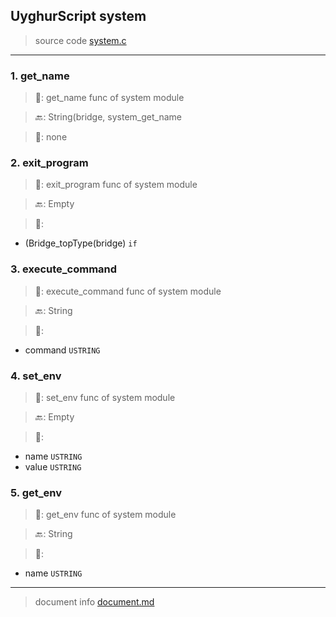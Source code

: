 
## UyghurScript system

> source code [system.c](uyghur/internals/system.c)
---

### 1. get_name

> 📝:  get_name func of system module

> 🔙: String(bridge, system_get_name

> 🛒:  none


### 2. exit_program

> 📝:  exit_program func of system module

> 🔙: Empty

> 🛒: 
* (Bridge_topType(bridge)  `if`


### 3. execute_command

> 📝:  execute_command func of system module

> 🔙: String

> 🛒: 
* command  `USTRING`


### 4. set_env

> 📝:  set_env func of system module

> 🔙: Empty

> 🛒: 
* name  `USTRING`
* value  `USTRING`


### 5. get_env

> 📝:  get_env func of system module

> 🔙: String

> 🛒: 
* name  `USTRING`


---
> document info [document.md](../README.md)
